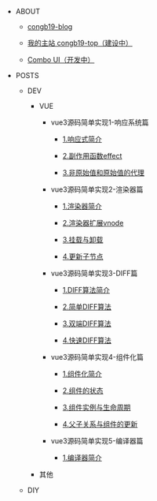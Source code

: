 - ABOUT

  - [congb19-blog](/)

  - [我的主站 congb19-top（建设中）](http://www.congb19.com)

  - [Combo UI（开发中）](http://combo.congb19.com)

- POSTS

  - DEV

    - VUE

      - vue3源码简单实现1-响应系统篇

        - [1.响应式简介](src/vue/vue3源码简单实现1-响应系统篇/1.响应式简介.md)

        - [2.副作用函数effect](src/vue/vue3源码简单实现1-响应系统篇/2.副作用函数effect.md)

        - [3.非原始值和原始值的代理](src/vue/vue3源码简单实现1-响应系统篇/3.非原始值和原始值的代理.md)

      - vue3源码简单实现2-渲染器篇

        - [1.渲染器简介](src/vue/vue3源码简单实现2-渲染器篇/1.渲染器简介.md)

        - [2.渲染器扩展vnode](src/vue/vue3源码简单实现2-渲染器篇/2.渲染器扩展vnode.md)

        - [3.挂载与卸载](src/vue/vue3源码简单实现2-渲染器篇/3.挂载与卸载.md)

        - [4.更新子节点](src/vue/vue3源码简单实现2-渲染器篇/4.更新子节点.md)

      - vue3源码简单实现3-DIFF篇

        - [1.DIFF算法简介](src/vue/vue3源码简单实现3-DIFF篇/1.DIFF算法简介.md)

        - [2.简单DIFF算法](src/vue/vue3源码简单实现3-DIFF篇/2.简单DIFF算法.md)

        - [3.双端DIFF算法](src/vue/vue3源码简单实现3-DIFF篇/3.双端DIFF算法.md)

        - [4.快速DIFF算法](src/vue/vue3源码简单实现3-DIFF篇/4.快速DIFF算法.md)

      - vue3源码简单实现4-组件化篇

        - [1.组件化简介](src/vue/vue3源码简单实现4-组件化篇/1.组件化简介.md)

        - [2.组件的状态](src/vue/vue3源码简单实现4-组件化篇/2.组件的状态.md)

        - [3.组件实例与生命周期](src/vue/vue3源码简单实现4-组件化篇/3.组件实例与生命周期.md)

        - [4.父子关系与组件的更新](src/vue/vue3源码简单实现4-组件化篇/4.父子关系与组件的更新.md)

      - vue3源码简单实现5-编译器篇
      
        - [1.编译器简介](src/vue/vue3源码简单实现5-编译器篇/1.编译器简介.md)

    - 其他

      <!-- - [congb19-top API 文档](src/dev/api.md) -->

      <!-- - [mysql 安装、配置、使用](src/dev/mysql.md) -->

      <!-- - [精弘论坛](src/develop/jhlt.md) -->

  - DIY